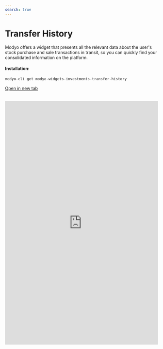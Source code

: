```yaml
---
search: true
---
```


# Transfer History

Modyo offers a widget that presents all the relevant data about the user's stock purchase and sale transactions in transit, so you can quickly find your consolidated information on the platform.

#### Installation:

```bash
modyo-cli get modyo-widgets-investments-transfer-history
```

[Open in new tab](https://widgets.modyo.com/investments/transfer-history)

<iframe id="widgetFrame" src="https://widgets.modyo.com/investments/transfer-history" width="100%" frameBorder="0"  style="min-height:800px;overflow:auto;margin-top:20px;"/>

| Feature               | Description                                                                                                                             |
| --------------------- | --------------------------------------------------------------------------------------------------------------------------------------- |
| Operations in Transit | Displays the list of transactions in transit associated with the purchase/sale of shares. Allows you to cancel transactions in transit. |
| Cancel Operation      | Displays information about the specific transaction to be cancelled, so that the customer can confirm the cancellation.                 |

<script>

  export default {
    mounted() {

      function setIframeHeightCO(id, ht) {
          var ifrm = document.getElementById(id);
          if(ifrm) {
            ifrm.style.height = ht + 4 + "px";
          }
      }
      // iframed document sends its height using postMessage
      function handleDocHeightMsg(e) {
          // check origin
          if ( e.origin === 'https://widgets.modyo.com' ) {
              // parse data
              var data = JSON.parse( e.data );

              console.log('data:', data)
              // check data object
              if ( data['docHeight'] ) {
                  setIframeHeightCO( 'widgetFrame', data['docHeight'] );
              } else {
                  setIframeHeightCO( 'widgetFrame', 700 );
              }
          }
      }

      // assign message handler
      if ( window.addEventListener ) {
          window.addEventListener('message', handleDocHeightMsg, false);
      }
    }
  }

</script>
